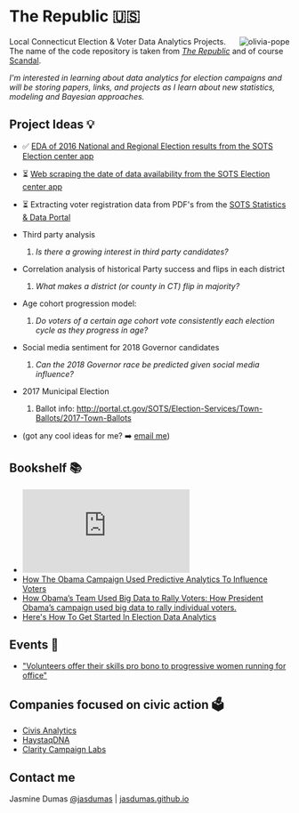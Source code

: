 # The Republic 🇺🇸
<img src="https://media.giphy.com/media/l0HlATpsNOlkDq6LC/giphy.gif" alt="olivia-pope" align="right">

Local Connecticut Election &amp; Voter Data Analytics Projects. The name of the code repository is taken from [_The Republic_](https://en.wikipedia.org/wiki/Republic_(Plato)) and of course [Scandal](http://abc.go.com/shows/scandal).

_I'm interested in learning about data analytics for election campaigns and will be storing papers, links, and projects as I learn about new statistics, modeling and Bayesian approaches._ 

## Project Ideas 💡

- ✅ [EDA of 2016 National and Regional Election results from the SOTS Election center app ](https://jasdumas.github.io/the-republic/exploratory_data_analysis_sots_election_app.html)

- ⏳ [Web scraping the date of data availability from the SOTS Election center app](data-availability.Rmd)
     
- ⏳ Extracting voter registration data from PDF's from the [SOTS Statistics & Data Portal](http://portal.ct.gov/SOTS/Election-Services/Statistics-and-Data/Statistics-and-Data)

- Third party analysis
     1. _Is there a growing interest in third party candidates?_

- Correlation analysis of historical Party success and flips in each district
     1. _What makes a district (or county in CT) flip in majority?_

- Age cohort progression model: 
     1. _Do voters of a certain age cohort vote consistently each election cycle as they progress in age?_

- Social media sentiment for 2018 Governor candidates
     1. _Can the 2018 Governor race be predicted given social media influence?_
     
- 2017 Municipal Election
     1. Ballot info: http://portal.ct.gov/SOTS/Election-Services/Town-Ballots/2017-Town-Ballots

- (got any cool ideas for me? :arrow_right: [email me](mailto:jasmine.dumas@gmail.com))

## Bookshelf 📚

- ![A Bayesian Prediction Model for the U.S. Presidential Election](http://electionanalytics.cs.illinois.edu/site/file/Rigdon2009.pdf)
- [How The Obama Campaign Used Predictive Analytics To Influence Voters](https://go.forrester.com/blogs/13-06-27-how_the_obama_campaign_used_predictive_analytics_to_influence_voters/)
- [How Obama’s Team Used Big Data to Rally Voters: How President Obama’s campaign used big data to rally individual voters.](https://www.technologyreview.com/s/509026/how-obamas-team-used-big-data-to-rally-voters/)
- [Here's How To Get Started In Election Data Analytics](https://www.forbes.com/sites/metabrown/2016/11/29/free-voter-data-helps-campaigns-gain-data-edge/#51b496f724eb)

## Events 🎫

- ["Volunteers offer their skills pro bono to progressive women running for office"](https://twitter.com/lkherman/status/928081355040280577)

## Companies focused on civic action 🗳️

- [Civis Analytics](https://www.civisanalytics.com/)
- [HaystaqDNA](https://haystaqdna.com/)
- [Clarity Campaign Labs](http://www.claritycampaigns.com/)

## Contact me

Jasmine Dumas [@jasdumas](https://twitter.com/jasdumas) | [jasdumas.github.io](http://jasdumas.github.io/)



